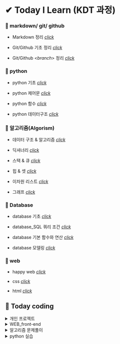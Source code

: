 # ✔ Today I Learn (KDT 과정)



### 📝 markdown/ git/ github

- Markdown 정리 [_click_](https://github.com/na-hyeong9/TIL/blob/master/markdown/markdown.md)

- Git/Github 기초 정리 [_click_](https://github.com/na-hyeong9/TIL/blob/master/git/git%20%EC%82%AC%EC%9A%A9%EB%B2%95.md)

- Git/Github <_branch_> 정리 [_click_](https://github.com/na-hyeong9/TIL/blob/master/branch/branch.md)

### 📝 python

- python 기초 [_click_](https://github.com/na-hyeong9/TIL/blob/master/python/Python%20%EC%A0%95%EB%A6%AC.md)

- python 제어문 [_click_](https://github.com/na-hyeong9/TIL/blob/master/python/python%20%EC%A0%9C%EC%96%B4%EB%AC%B8.md)

- python 함수 [_click_](https://github.com/na-hyeong9/TIL/blob/master/python/Python%20%ED%95%A8%EC%88%98.md)

- python 데이터구조 [_click_](https://github.com/na-hyeong9/TIL/blob/master/python/Python%20%EB%8D%B0%EC%9D%B4%ED%84%B0%EA%B5%AC%EC%A1%B0.md)

### 📝  알고리즘(Algorism)

- 데이터 구조 & 알고리즘 [_click_](https://github.com/na-hyeong9/TIL/blob/master/python/Python%20%EB%8D%B0%EC%9D%B4%ED%84%B0%EA%B5%AC%EC%A1%B0.md)

- 딕셔너리 [_click_](https://github.com/na-hyeong9/TIL/blob/master/python/python%20%EB%94%95%EC%85%94%EB%84%88%EB%A6%AC.md)

- 스택 & 큐 [_click_](https://github.com/na-hyeong9/TIL/blob/master/python/python%20%EC%8A%A4%ED%83%9D%20%26%20%ED%81%90.md)

- 힙 & 셋 [_click_](https://github.com/na-hyeong9/TIL/blob/master/python/python%20%ED%9E%99%20%26%20%EC%85%8B.md)

- 이차원 리스트 [_click_](https://github.com/na-hyeong9/TIL/blob/master/python/python%20%EC%9D%B4%EC%B0%A8%EC%9B%90%20%EB%A6%AC%EC%8A%A4%ED%8A%B8.md)

- 그래프 [_click_](https://github.com/na-hyeong9/TIL/blob/master/python/python%20%EA%B7%B8%EB%9E%98%ED%94%84.md)

### 📝 Database

- database 기초 [_click_](https://github.com/na-hyeong9/TIL/blob/master/Database/%EB%8D%B0%EC%9D%B4%ED%84%B0%EB%B2%A0%EC%9D%B4%EC%8A%A4%20%EA%B8%B0%EC%B4%88.md)

- database_SQL 쿼리 조건 [_click_](https://github.com/na-hyeong9/TIL/blob/master/Database/01.database_SQL%20%EC%BF%BC%EB%A6%AC%20%EC%A1%B0%EA%B1%B4.md)

- database 기본 함수와 연산 [_click_](https://github.com/na-hyeong9/TIL/blob/master/Database/02.%EA%B8%B0%EB%B3%B8%20%ED%95%A8%EC%88%98%EC%99%80%20%EC%97%B0%EC%82%B0.md)

- database 모델링 [_click_](https://github.com/na-hyeong9/TIL/blob/master/Database/03.%EB%AA%A8%EB%8D%B8%EB%A7%81.md)


### 📝 web

- happy web [_click_](https://github.com/na-hyeong9/TIL/blob/master/web/00.happy%20web.md)

- css [_click_](https://github.com/na-hyeong9/TIL/blob/master/web/01.css.md)

- html [_click_](https://github.com/na-hyeong9/TIL/blob/master/web/02.html.md)

  


## 🏸 Today coding

<details>
    <summary>개인 프로젝트</summary>
    <ul>
        <li><a href="https://github.com/na-hyeong9/01-PJT-01/tree/master/2%ED%9A%8C%EC%B0%A8/%EA%B9%80%EB%82%98%ED%98%95">
            python_220715</a></li>
        <li><a href = "https://github.com/na-hyeong9/01-PJT-02/tree/main/2%ED%9A%8C%EC%B0%A8/%EA%B9%80%EB%82%98%ED%98%95">python_220722</a></li>
    </ul>
</details>
<details>
    <summary>WEB_front-end</summary>
    <li><a href="https://github.com/na-hyeong9/TIL/blob/master/web/web_02/%EC%8B%A4%EC%8A%B51/index.html">
        WEB_220830</a></li>
    <li><a href="https://github.com/na-hyeong9/TIL/blob/master/web/web_03/commerce%20-%20%EA%B3%B5%EC%9C%A0%EC%9A%A9/index.html">
        WEB_220901</a></li>
    <li><a href="https://github.com/na-hyeong9/TIL/blob/master/web/web_04/index.html">
        WEB_220902</a></li>
    <li><a href="https://github.com/na-hyeong9/TIL/blob/master/web/web_05/login.html">
        WEB_220906</a></li>
</details>
<details>
    <summary>알고리즘 문제풀이</summary>
    <ul>        
        <li><a href="https://github.com/na-hyeong9/TIL/tree/master/python/00.%EC%95%8C%EA%B3%A0%EB%A6%AC%EC%A6%98%20%EB%AC%B8%EC%A0%9C%ED%92%80%EC%9D%B4/00.codeup_%EA%B8%B0%EC%B4%88">
            코드업 Python 기초 100제 풀이</a></li>        
        <li><a href="https://github.com/na-hyeong9/TIL/tree/master/python/00.%EC%95%8C%EA%B3%A0%EB%A6%AC%EC%A6%98%20%EB%AC%B8%EC%A0%9C%ED%92%80%EC%9D%B4/01.SWEA/00.D1">
            SWEA_D1</a></li>
        <li><a href="https://github.com/na-hyeong9/TIL/tree/master/python/00.%EC%95%8C%EA%B3%A0%EB%A6%AC%EC%A6%98%20%EB%AC%B8%EC%A0%9C%ED%92%80%EC%9D%B4/01.SWEA/02.D2">
            SWEA_D2</a></li>        
        <li><a href="https://github.com/na-hyeong9/TIL/tree/master/python/00.%EC%95%8C%EA%B3%A0%EB%A6%AC%EC%A6%98%20%EB%AC%B8%EC%A0%9C%ED%92%80%EC%9D%B4/02.BOG">
            BOG</a></li>
    </ul>
    <li><a href="https://github.com/na-hyeong9/Baekjoon">
            BOGhub</a></li>
    </ul>
</details>
<details>
    <summary>python 실습</summary>
    <ul>
        <li><a href="https://github.com/na-hyeong9/TIL/tree/master/python/01.python%20%EC%8B%A4%EC%8A%B5">
            파이썬 기초</a></li>
    </ul>
</details>





















